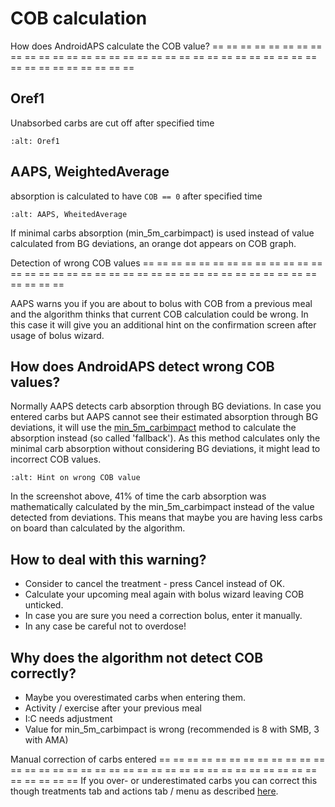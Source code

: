 # COB calculation

How does AndroidAPS calculate the COB value?
== == == == == == == == == == == == == == == == == == == == == == == == == == == == == == == == == == == == == == ==

## Oref1

Unabsorbed carbs are cut off after specified time

```{image} ../images/cob_oref0_orange_II.png
:alt: Oref1
```

## AAPS, WeightedAverage

absorption is calculated to have `COB == 0` after specified time

```{image} ../images/cob_aaps2_orange_II.png
:alt: AAPS, WheitedAverage
```

If minimal carbs absorption (min_5m_carbimpact) is used instead of value calculated from BG deviations, an orange dot appears on COB graph.

Detection of wrong COB values
== == == == == == == == == == == == == == == == == == == == == == == == == == == == == == == == == == == == == == ==

AAPS warns you if you are about to bolus with COB from a previous meal and the algorithm thinks that current COB calculation could be wrong. In this case it will give you an additional hint on the confirmation screen after usage of bolus wizard.

## How does AndroidAPS detect wrong COB values?

Normally AAPS detects carb absorption through BG deviations. In case you entered carbs but AAPS cannot see their estimated absorption through BG deviations, it will use the [min_5m_carbimpact](../Configuration/Config-Builder.md?highlight=min_5m_carbimpact#absorption-settings) method to calculate the absorption instead (so called 'fallback'). As this method calculates only the minimal carb absorption without considering BG deviations, it might lead to incorrect COB values.

```{image} ../images/Calculator_SlowCarbAbsorption.png
:alt: Hint on wrong COB value
```

In the screenshot above, 41% of time the carb absorption was mathematically calculated by the min_5m_carbimpact instead of the value  detected from deviations.  This means that maybe you are having less carbs on board than calculated by the algorithm.

## How to deal with this warning?

- Consider to cancel the treatment - press Cancel instead of OK.
- Calculate your upcoming meal again with bolus wizard leaving COB unticked.
- In case you are sure you need a correction bolus, enter it manually.
- In any case be careful not to overdose!

## Why does the algorithm not detect COB correctly?

- Maybe you overestimated carbs when entering them.
- Activity / exercise after your previous meal
- I:C needs adjustment
- Value for min_5m_carbimpact is wrong (recommended is 8 with SMB, 3 with AMA)

Manual correction of carbs entered
== == == == == == == == == == == == == == == == == == == == == == == == == == == == == == == == == == == == == == ==
If you over- or underestimated carbs you can correct this though treatments tab and actions tab / menu as described [here](../Getting-Started/Screenshots#carb-correction).
